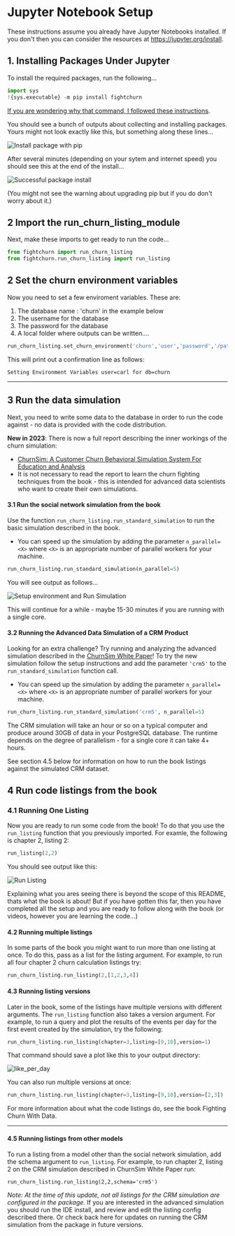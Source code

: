 

<a name="notebook"/>

# Jupyter Notebook Setup

These instructions assume you already have Jupyter Notebooks installed. If you don't then you can consider the resources at https://jupyter.org/install. 

## 1. Installing Packages Under Jupyter


To install the required packages, run the following...

```python
import sys
!{sys.executable} -m pip install fightchurn
```

[If you are wondering why that command, I followed these instructions](https://jakevdp.github.io/blog/2017/12/05/installing-python-packages-from-jupyter/).

You should see a bunch of outputs about collecting and installing packages. Yours might not look exactly like this, but something along these lines...

![Install package with pip](note1_env_start.png)

After several minutes (depending on your sytem and internet speed) you should see this at the end of the install...

![Successful package install](./note2_env_done.png)

(You might not see the warning about upgrading pip but if you do don't worry about it.)

## 2 Import the run_churn_listing_module

Next, make these imports to get ready to run the code...

```python
from fightchurn import run_churn_listing
from fightchurn.run_churn_listing import run_listing
```

## 2  Set the churn environment variables

Now you need to set a few enviroment variables. These are:

1. The database name : 'churn' in the example below
2. The username for the database 
3. The password for the database
4. A local folder where  outputs can be written....


```python
run_churn_listing.set_churn_environment('churn','user','password','/path/to/my_churn_output_folder')
```

This will print out a confirmation line as follows:

```
Setting Environment Variables user=carl for db=churn
```



---

<a name="simulate"/>

## 3 Run the data simulation

Next, you need to write some data to the database in order to run the code against - no data is provided with the code distribution. 

**New in 2023**: There is now a full report describing the inner workings of the churn simulation:
* [ChurnSim: A Customer Churn Behavioral Simulation System For Education and Analysis](churnsim_gold_2023.pdf)
* It is not necessary to read the report to learn the churn fighting techniques from the book - 
  this is intended for advanced data scientists who want to create their own simulations.


#### 3.1 Run the social network simulation from the book

Use the function `run_churn_listing.run_standard_simulation` to run the basic simulation 
described in the book.

* You can speed up the simulation by adding the parameter `n_parallel=<X>` where `<X>` is an 
  appropriate number of parallel workers for your machine. 

```python
run_churn_listing.run_standard_simulation(n_parallel=5)
```

You will see output as follows...

![Setup environment and Run Simulation](note3_sim.png)

This will continue for a while - maybe 15-30 minutes if you are running with a single core.

#### 3.2 Running the Advanced Data Simulation of a CRM Product

Looking for an extra challenge? Try running and analyzing the advanced simulation described in 
the [ChurnSim White Paper](churnsim_gold_2023.pdf)! To try the new simulation follow the setup 
instructions and add the parameter `'crm5'` to the `run_standard_simulation` function call. 
* You can speed up the simulation by adding the parameter `n_parallel=<X>` where `<X>` is an 
  appropriate number of parallel workers for your machine.

```python
run_churn_listing.run_standard_simulation('crm5', n_parallel=5)
```

The CRM  simulation will take an hour or so on a typical computer and produce around 30GB of 
data in your PostgreSQL database. The runtime depends on the degree of parallelism - for a 
single core it can take 4+ hours.

See section 4.5 below for information on how to run the book listings against the simulated CRM 
dataset.

<a name="run"/>

## 4 Run code listings from the book

### 4.1 Running One Listing

Now you are ready to run some code from the book! To do that you use the `run_listing` function that you previously imported. For examle, the following is chapter 2, listing 2:


```python
run_listing(2,2)
```

You should see output like this:

![Run Listing](note4_churn.png)

Explaining what you ares seeing there is beyond the scope of this README, thats what the book is about! But if you have gotten this far, then you have completed all the setup and you are ready to follow along with the book (or videos, however you are learning the code...)

#### 4.2 Running multiple listings

In some parts of the book you might want to run more than one listing at once. To do this, 
pass as a list for the listing argument. For example, to run all four chapter 2 churn 
calculation listings try:


```python
run_churn_listing.run_listing(2,[1,2,3,4])
```


#### 4.3 Running listing versions

Later in the book, some of the listings have multiple versions with different arguments. The 
`run_listing` function also takes a version argument. For example, to run a query and plot the 
results of the events per day for the first event created by the simulation, try the following:


```python
run_churn_listing.run_listing(chapter=3,listing=[9,10],version=1)
```

That command should save a plot like this to your output directory:

![like_per_day](/Users/carl/Documents/churn/fight-churn/readme_files/like_per_day.png)

You can also run multiple versions at once:


```python
run_churn_listing.run_listing(chapter=3,listing=[9,10],version=[2,3])
```

For more information about what the code listings do, see the book Fighting Churn With Data.

------


#### 4.5 Running listings from other models

To run a listing from a model other than the social network simulation, add the schema argument 
to `run_listing`. For example, to run chapter 2, listing 2 on the CRM simulation described in 
ChurnSim White Paper run:

```
run_churn_listing.run_listing(2,2,schema='crm5')
```

_Note: At the time of this update, not all listings for the CRM simulation are configured in 
the package._ If you are interested in the advanced simulation you should run the IDE 
install, and review and edit the listing config described there. Or check back here for updates 
on running the CRM simulation from the package in future versions.
